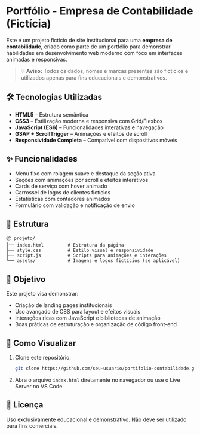
# Portfólio - Empresa de Contabilidade (Fictícia)

Este é um projeto fictício de site institucional para uma **empresa de contabilidade**, criado como parte de um portfólio para demonstrar habilidades em desenvolvimento web moderno com foco em interfaces animadas e responsivas.

> 💡 **Aviso:** Todos os dados, nomes e marcas presentes são fictícios e utilizados apenas para fins educacionais e demonstrativos.

## 🛠 Tecnologias Utilizadas

- **HTML5** – Estrutura semântica
- **CSS3** – Estilização moderna e responsiva com Grid/Flexbox
- **JavaScript (ES6)** – Funcionalidades interativas e navegação
- **GSAP + ScrollTrigger** – Animações e efeitos de scroll
- **Responsividade Completa** – Compatível com dispositivos móveis

## ✨ Funcionalidades

- Menu fixo com rolagem suave e destaque da seção ativa
- Seções com animações por scroll e efeitos interativos
- Cards de serviço com hover animado
- Carrossel de logos de clientes fictícios
- Estatísticas com contadores animados
- Formulário com validação e notificação de envio

## 📁 Estrutura

```
📦 projeto/
├── index.html         # Estrutura da página
├── style.css          # Estilo visual e responsividade
├── script.js          # Scripts para animações e interações
└── assets/            # Imagens e logos fictícios (se aplicável)
```

## 🎯 Objetivo

Este projeto visa demonstrar:

- Criação de landing pages institucionais
- Uso avançado de CSS para layout e efeitos visuais
- Interações ricas com JavaScript e bibliotecas de animação
- Boas práticas de estruturação e organização de código front-end

## 🚀 Como Visualizar

1. Clone este repositório:
   ```bash
   git clone https://github.com/seu-usuario/portifolio-contabilidade.git
   ```

2. Abra o arquivo `index.html` diretamente no navegador ou use o Live Server no VS Code.

## 📝 Licença

Uso exclusivamente educacional e demonstrativo. Não deve ser utilizado para fins comerciais.
